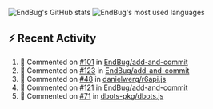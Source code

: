 ![EndBug's GitHub stats](https://github-readme-stats.vercel.app/api?username=endbug&show_icons=true)
![EndBug's most used languages](https://github-readme-stats.vercel.app/api/top-langs/?username=endbug&layout=compact)

## ⚡ Recent Activity

<!--START_SECTION:activity-->
1. 💬 Commented on [#101](https://github.com//EndBug/add-and-commit/issues/101) in [EndBug/add-and-commit](https://github.com//EndBug/add-and-commit)
2. 💬 Commented on [#123](https://github.com//EndBug/add-and-commit/issues/123) in [EndBug/add-and-commit](https://github.com//EndBug/add-and-commit)
3. 💬 Commented on [#48](https://github.com//danielwerg/r6api.js/issues/48) in [danielwerg/r6api.js](https://github.com//danielwerg/r6api.js)
4. 💬 Commented on [#121](https://github.com//EndBug/add-and-commit/issues/121) in [EndBug/add-and-commit](https://github.com//EndBug/add-and-commit)
5. 💬 Commented on [#71](https://github.com//dbots-pkg/dbots.js/issues/71) in [dbots-pkg/dbots.js](https://github.com//dbots-pkg/dbots.js)
<!--END_SECTION:activity-->
